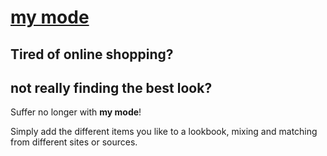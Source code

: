 # [my mode](https://my-mode.herokuapp.com)

## Tired of online shopping? 
## not really finding the best look? 
Suffer no longer with __my mode__!

Simply add the different items you like to a lookbook, mixing and matching from different sites or sources.
